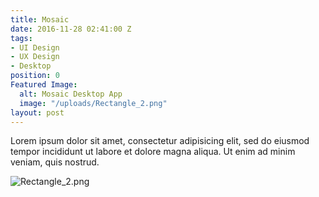 ```yaml
---
title: Mosaic
date: 2016-11-28 02:41:00 Z
tags:
- UI Design
- UX Design
- Desktop
position: 0
Featured Image:
  alt: Mosaic Desktop App
  image: "/uploads/Rectangle_2.png"
layout: post
---
```


Lorem ipsum dolor sit amet, consectetur adipisicing elit, sed do eiusmod tempor incididunt ut labore et dolore magna aliqua. Ut enim ad minim veniam, quis nostrud.

![Rectangle_2.png](/uploads/Rectangle_2.png)